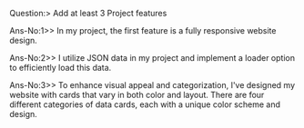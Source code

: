 Question:> Add at least 3 Project features

Ans-No:1>> In my project, the first feature is a fully responsive website design.

Ans-No:2>> I utilize JSON data in my project and implement a loader option to efficiently load this data.


Ans-No:3>> To enhance visual appeal and categorization, I've designed my website with cards that vary in both color and layout. There are four different categories of data cards, each with a unique color scheme and design.




